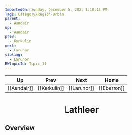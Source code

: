 ```yaml
---
ImportedOn: Sunday, December 5, 2021 1:10:13 PM
Tags: Category/Region-Urban
parent:
  - Aundair
up:
  - Aundair
prev:
  - Kerkulin
next:
  - Larunor
sibling:
  - Larunor
RWtopicId: Topic_11
---
```


| Up | Prev | Next | Home |
|----|------|------|------|
| [[Aundair]] | [[Kerkulin]] | [[Larunor]] | [[Eberron]] |

# <center>Lathleer</center>

## Overview
